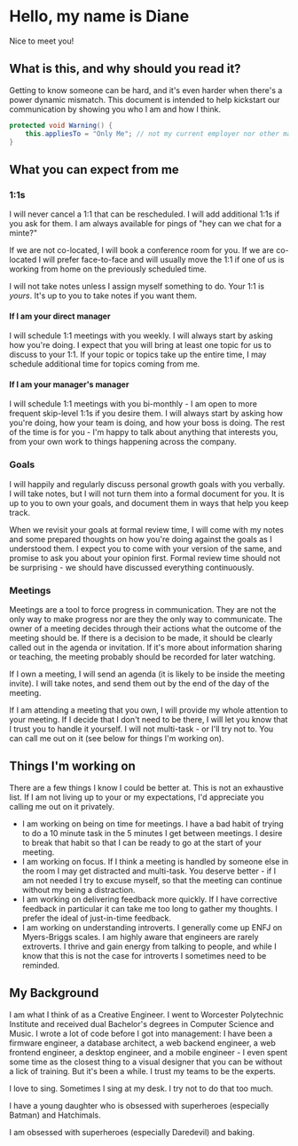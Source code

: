 # Hello, my name is Diane
Nice to meet you!

## What is this, and why should you read it?
Getting to know someone can be hard, and it's even harder when there's a power dynamic mismatch. This document is intended to help kickstart our communication by showing you who I am and how I think.

```c#
protected void Warning() {
    this.appliesTo = "Only Me"; // not my current employer nor other managers you've ever met or will meet
}
```

## What you can expect from me

### 1:1s
I will never cancel a 1:1 that can be rescheduled. I will add additional 1:1s if you ask for them. I am always available for pings of "hey can we chat for a minte?"

If we are not co-located, I will book a conference room for you. If we are co-located I will prefer face-to-face and will usually move the 1:1 if one of us is working from home on the previously scheduled time.

I will not take notes unless I assign myself something to do. Your 1:1 is *yours*. It's up to you to take notes if you want them.

#### If I am your direct manager
I will schedule 1:1 meetings with you weekly. I will always start by asking how you're doing. I expect that you will bring at least one topic for us to discuss to your 1:1. If your topic or topics take up the entire time, I may schedule additional time for topics coming from me.

#### If I am your manager's manager
I will schedule 1:1 meetings with you bi-monthly - I am open to more frequent skip-level 1:1s if you desire them. I will always start by asking how you're doing, how your team is doing, and how your boss is doing. The rest of the time is for you - I'm happy to talk about anything that interests you, from your own work to things happening across the company.

### Goals
I will happily and regularly discuss personal growth goals with you verbally. I will take notes, but I will not turn them into a formal document for you. It is up to you to own your goals, and document them in ways that help you keep track.

When we revisit your goals at formal review time, I will come with my notes and some prepared thoughts on how you're doing against the goals as I understood them. I expect you to come with your version of the same, and promise to ask you about your opinion first. Formal review time should not be surprising - we should have discussed everything continuously. 

### Meetings
Meetings are a tool to force progress in communication. They are not the only way to make progress nor are they the only way to communicate. The owner of a meeting decides through their actions what the outcome of the meeting should be. If there is a decision to be made, it should be clearly called out in the agenda or invitation. If it's more about information sharing or teaching, the meeting probably should be recorded for later watching.

If I own a meeting, I will send an agenda (it is likely to be inside the meeting invite). I will take notes, and send them out by the end of the day of the meeting.

If I am attending a meeting that you own, I will provide my whole attention to your meeting. If I decide that I don't need to be there, I will let you know that I trust you to handle it yourself. I will not multi-task - or I'll try not to. You can call me out on it (see below for things I'm working on).

## Things I'm working on
There are a few things I know I could be better at. This is not an exhaustive list. If I am not living up to your or my expectations, I'd appreciate you calling me out on it privately.
* I am working on being on time for meetings. I have a bad habit of trying to do a 10 minute task in the 5 minutes I get between meetings. I desire to break that habit so that I can be ready to go at the start of your meeting.
* I am working on focus. If I think a meeting is handled by someone else in the room I may get distracted and multi-task. You deserve better - if I am not needed I try to excuse myself, so that the meeting can continue without my being a distraction.
* I am working on delivering feedback more quickly. If I have corrective feedback in particular it can take me too long to gather my thoughts. I prefer the ideal of just-in-time feedback.
* I am working on understanding introverts. I generally come up ENFJ on Myers-Briggs scales. I am highly aware that engineers are rarely extroverts. I thrive and gain energy from talking to people, and while I know that this is not the case for introverts I sometimes need to be reminded.

## My Background
I am what I think of as a Creative Engineer. I went to Worcester Polytechnic Institute and received dual Bachelor's degrees in Computer Science and Music. I wrote a lot of code before I got into management: I have been a firmware engineer, a database architect, a web backend engineer, a web frontend engineer, a desktop engineer, and a mobile engineer - I even spent some time as the closest thing to a visual designer that you can be without a lick of training. But it's been a while. I trust my teams to be the experts.

I love to sing. Sometimes I sing at my desk. I try not to do that too much.

I have a young daughter who is obsessed with superheroes (especially Batman) and Hatchimals.

I am obsessed with superheroes (especially Daredevil) and baking.
